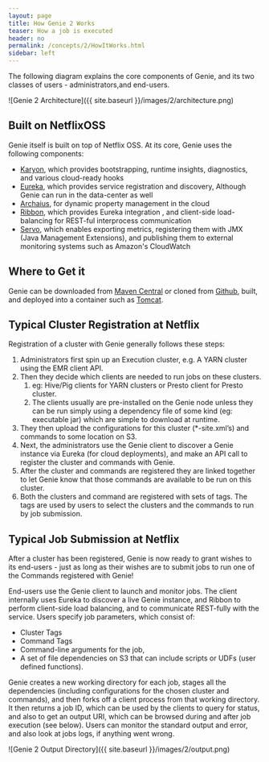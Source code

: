 ```yaml
---
layout: page
title: How Genie 2 Works
teaser: How a job is executed
header: no
permalink: /concepts/2/HowItWorks.html
sidebar: left
---
```


The following diagram explains the core components of Genie, and its two classes
of users - administrators,and end-users.

![Genie 2 Architecture]({{ site.baseurl }}/images/2/architecture.png)

## Built on NetflixOSS

Genie itself is built on top of Netflix OSS. At its core, Genie uses the
following components:

* [Karyon](https://github.com/Netflix/karyon), which provides bootstrapping,
runtime insights, diagnostics, and various cloud-ready hooks
* [Eureka](https://github.com/Netflix/Eureka), which provides service
registration and discovery, Although Genie can run in the data-center as well
* [Archaius](https://github.com/Netflix/archaius), for dynamic property
management in the cloud
* [Ribbon](https://github.com/Netflix/Ribbon), which provides Eureka integration
, and client-side load-balancing for REST-ful interprocess communication
* [Servo](https://github.com/Netflix/Servo), which enables exporting metrics,
registering them with JMX (Java Management Extensions), and publishing them to
external monitoring systems such as Amazon's CloudWatch

## Where to Get it

Genie can be downloaded from
[Maven Central](http://repo1.maven.org/maven2/com/netflix/genie/genie-web) or
cloned from
[Github](https://github.com/Netflix/genie), built, and deployed into a container
such as [Tomcat](http://tomcat.apache.org/).

## Typical Cluster Registration at Netflix

Registration of a cluster with Genie generally follows these steps:

1. Administrators first spin up an Execution cluster, e.g. A YARN cluster using
the EMR client API.
2. Then they decide which clients are needed to run jobs on these clusters.
    1. eg: Hive/Pig clients for YARN clusters or Presto client for Presto
    cluster.
    2. The clients usually are pre-installed on the Genie node unless they can
    be run simply using a dependency file of
    some kind (eg: executable jar) which are simple to download at runtime.
3. They then upload the configurations for this cluster (*-site.xml’s) and
commands to some location on S3.
4. Next, the administrators use the Genie client to discover a Genie instance
via Eureka (for cloud deployments), and make an API call to register the cluster
and commands with Genie.
5. After the cluster and commands are registered they are linked together to let
Genie know that those commands are available to be run on this cluster.
6. Both the clusters and command are registered with sets of tags. The tags are
used by users to select the clusters and the commands to run by job submission.

## Typical Job Submission at Netflix

After a cluster has been registered, Genie is now ready to grant wishes to its
end-users - just as long as their wishes are to submit jobs to run one of the
Commands registered with Genie!

End-users use the Genie client to launch and monitor jobs. The client internally
uses Eureka to discover a live Genie instance, and Ribbon to perform client-side
load balancing, and to communicate REST-fully with the service. Users specify
job parameters, which consist of:

- Cluster Tags
- Command Tags
- Command-line arguments for the job,
- A set of file dependencies on S3 that can include scripts or UDFs (user
  defined functions).

Genie creates a new working directory for each job, stages all the dependencies
(including configurations for the chosen cluster and commands), and then forks
off a client process from that working directory. It then returns a job
ID, which can be used by the clients to query for status, and also to get an
output URI, which can be browsed during and after job execution (see below).
Users can monitor the standard output and error, and also look at jobs logs,
if anything went wrong.

![Genie 2 Output Directory]({{ site.baseurl }}/images/2/output.png)
